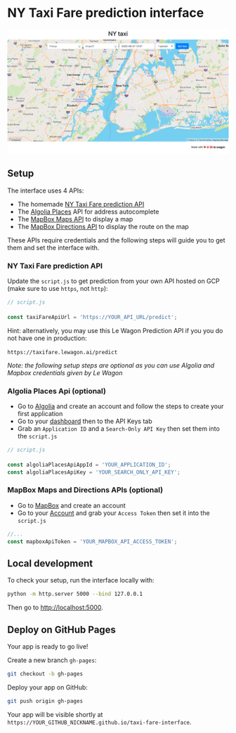 # NY Taxi Fare prediction interface

![](images/snapshot.png)

## Setup

The interface uses 4 APIs:

- The homemade [NY Taxi Fare prediction API](https://github.com/bolinocroustibat/taxi-fare-api)
- The [Algolia Places](https://community.algolia.com/places/) API for address autocomplete
- The [MapBox Maps API](https://docs.mapbox.com/mapbox-gl-js/api/) to display a map
- The [MapBox Directions API](https://docs.mapbox.com/api/navigation/) to display the route on the map

These APIs require credentials and the following steps will guide you to get them and set the interface with.

### NY Taxi Fare prediction API

Update the `script.js` to get prediction from your own API hosted on GCP (make sure to use `https`, not `http`):

```js
// script.js

const taxiFareApiUrl = 'https://YOUR_API_URL/predict';
```

Hint: alternatively, you may use this Le Wagon Prediction API if you you do not have one in production:

`https://taxifare.lewagon.ai/predict`

_Note: the following setup steps are optional as you can use Algolia and Mapbox credentials given by Le Wagon_

### Algolia Places Api (optional)

- Go to [Algolia](https://www.algolia.com/) and create an account and follow the steps to create your first application
- Go to your [dashboard](https://www.algolia.com/) then to the API Keys tab
- Grab an `Application ID` and a `Search-Only API Key` then set them into the `script.js`

```javascript
// script.js

const algoliaPlacesApiAppId = 'YOUR_APPLICATION_ID';
const algoliaPlacesApiKey = 'YOUR_SEARCH_ONLY_API_KEY';
````

### MapBox Maps and Directions APIs (optional)

- Go to [MapBox](https://www.mapbox.com/) and create an account
- Go to your [Account](https://account.mapbox.com/) and grab your `Access Token` then set it into the `script.js`

```js
//...
const mapboxApiToken = 'YOUR_MAPBOX_API_ACCESS_TOKEN';
````

## Local development

To check your setup, run the interface locally with:
 ```bash
python -m http.server 5000 --bind 127.0.0.1
 ```

 Then go to [http://localhost:5000](http://localhost:5000).

## Deploy on GitHub Pages

Your app is ready to go live!

Create a new branch `gh-pages`:

```bash
git checkout -b gh-pages
```

Deploy your app on GitHub:

```bash
git push origin gh-pages
```

Your app will be visible shortly at `https://YOUR_GITHUB_NICKNAME.github.io/taxi-fare-interface`.

